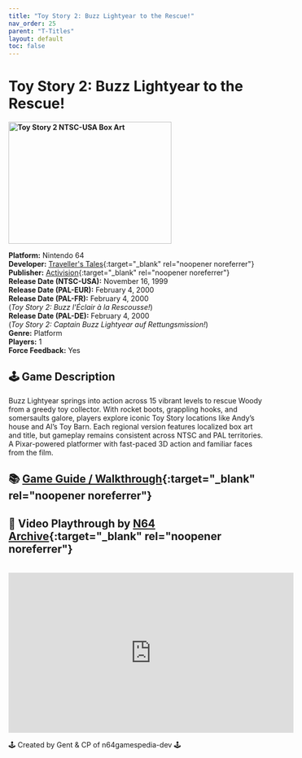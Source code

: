 ```yaml
---
title: "Toy Story 2: Buzz Lightyear to the Rescue!"
nav_order: 25
parent: "T-Titles"
layout: default
toc: false
---
```


# Toy Story 2: Buzz Lightyear to the Rescue!

<b>
<img src="https://images.launchbox-app.com/42e11adb-2228-472d-aae3-2b295049863b.jpg" alt="Toy Story 2 NTSC-USA Box Art" width="320" height="240" />
</b>

**Platform:** Nintendo 64  
**Developer:** [Traveller's Tales](https://en.wikipedia.org/wiki/Traveller%27s_Tales){:target="_blank" rel="noopener noreferrer"}  
**Publisher:** [Activision](https://en.wikipedia.org/wiki/Activision){:target="_blank" rel="noopener noreferrer"}  
**Release Date (NTSC-USA):** November 16, 1999  
**Release Date (PAL-EUR):** February 4, 2000  
**Release Date (PAL-FR):** February 4, 2000  
(*Toy Story 2: Buzz l'Éclair à la Rescousse!*)  
**Release Date (PAL-DE):** February 4, 2000  
(*Toy Story 2: Captain Buzz Lightyear auf Rettungsmission!*)  
**Genre:** Platform  
**Players:** 1  
**Force Feedback:** Yes  

## 🕹️ Game Description
Buzz Lightyear springs into action across 15 vibrant levels to rescue Woody from a greedy toy collector. With rocket boots, grappling hooks, and somersaults galore, players explore iconic Toy Story locations like Andy’s house and Al’s Toy Barn. Each regional version features localized box art and title, but gameplay remains consistent across NTSC and PAL territories. A Pixar-powered platformer with fast-paced 3D action and familiar faces from the film.

## 📚 [Game Guide / Walkthrough](https://gamefaqs.gamespot.com/n64/199097-disney-pixar-toy-story-2-buzz-lightyear-to-the-rescue/faqs/6024){:target="_blank" rel="noopener noreferrer"}

## 🎥 Video Playthrough by [N64 Archive](https://www.youtube.com/@N64Archive){:target="_blank" rel="noopener noreferrer"}  
<br />  
<iframe width="560" height="315" src="https://www.youtube.com/embed/_I1tMJVT4Zs" title="Toy Story 2 Gameplay – N64" frameborder="0" allowfullscreen></iframe>

🕹️ Created by Gent & CP of n64gamespedia-dev 🕹️

<!-- Vault Format: n64gamespedia-dev -->
<!-- Protocol Source: _vault-specs/format-protocol.md -->
